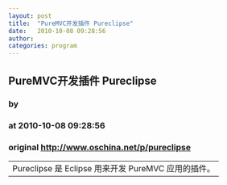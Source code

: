 ```yaml
---
layout: post
title:  "PureMVC开发插件 Pureclipse"
date:   2010-10-08 09:28:56
author: 
categories: program
---
```


## PureMVC开发插件 Pureclipse
### by 
### at 2010-10-08 09:28:56
### original <http://www.oschina.net/p/pureclipse>

<table width="100%"><tr></tr>
				<td valign="top">Pureclipse 是 Eclipse 用来开发 PureMVC 应用的插件。</td>
		</table>